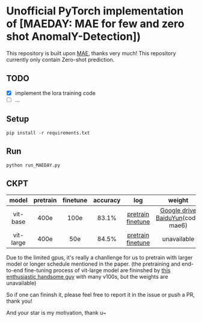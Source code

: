 # Unofficial PyTorch implementation of [MAEDAY: MAE for few and zero shot AnomalY-Detection])

This repository is built upon [MAE](https://github.com/pengzhiliang/MAE-pytorch), thanks very much!
This repository currently only contain Zero-shot prediction.

## TODO
- [x] implement the lora training code
- [ ] ...

## Setup
```
pip install -r requirements.txt
```

## Run
```
python run_MAEDAY.py
```

## CKPT
|   model  | pretrain | finetune | accuracy | log | weight |
|:--------:|:--------:|:--------:|:--------:| :--------:|:--------:|
| vit-base |   400e   |   100e   |   83.1%  | [pretrain](files/pretrain_base_0.75_400e.txt) [finetune](files/pretrain_base_0.75_400e_finetune_100e.txt)| [Google drive](https://drive.google.com/drive/folders/182F5SLwJnGVngkzguTelja4PztYLTXfa?usp=sharing) [BaiduYun](https://pan.baidu.com/s/1F0u9WeckZMbNk095gUxT1g)(code: mae6)|
| vit-large | 400e | 50e | 84.5% | [pretrain](files/pretrain_large_0.75_400e.txt) [finetune](files/pretrain_large_0.75_400e_finetune_50e.txt) | unavailable |

Due to the limited gpus, it's really a chanllenge for us to pretrain with larger model or longer schedule mentioned in the paper. (the pretraining and end-to-end fine-tuning process of vit-large model are fininshed by [this enthusiastic handsome guy](https://github.com/sunsmarterjie) with many v100s, but the weights are unavailable)

So if one can fininsh it, please feel free to report it in the issue or push a PR, thank you!

And your star is my motivation, thank u~
